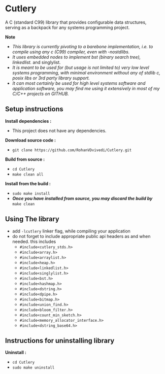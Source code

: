 # Cutlery
A C (standard C99) library that provides configurable data structures, serving as a backpack for any systems programming project.

**Note**
 * *This library is currently pivoting to a barebone implementation, i.e. to compile using any c (C99) compiler, even with -nostdlibs.*
 * *It uses embedded nodes to implement bst (binary search tree), linkedlist.* and singlylist.
 * *It is meant to be used for (but usage is not limited to) very low level systems programming, with minimal environment without any of stdlib c, posix libs or 3rd party library support.*
 * *It can most certainly be used for high level systems software and application software, you may find me using it extensively in most of my C/C++ projects on GITHUB.*

## Setup instructions
**Install dependencies :**
 * This project does not have any dependencies.

**Download source code :**
 * `git clone https://github.com/RohanVDvivedi/Cutlery.git`

**Build from source :**
 * `cd Cutlery`
 * `make clean all`

**Install from the build :**
 * `sudo make install`
 * ***Once you have installed from source, you may discard the build by*** `make clean`

## Using The library
 * add `-lcutlery` linker flag, while compiling your application
 * do not forget to include appropriate public api headers as and when needed. this includes
   * `#include<cutlery_stds.h>`
   * `#include<array.h>`
   * `#include<arraylist.h>`
   * `#include<heap.h>`
   * `#include<linkedlist.h>`
   * `#include<singlylist.h>`
   * `#include<bst.h>`
   * `#include<hashmap.h>`
   * `#include<dstring.h>`
   * `#include<dpipe.h>`
   * `#include<bitmap.h>`
   * `#include<union_find.h>`
   * `#include<bloom_filter.h>`
   * `#include<count_min_sketch.h>`
   * `#include<memory_allocator_interface.h>`
   * `#include<dstring_base64.h>`

## Instructions for uninstalling library

**Uninstall :**
 * `cd Cutlery`
 * `sudo make uninstall`

